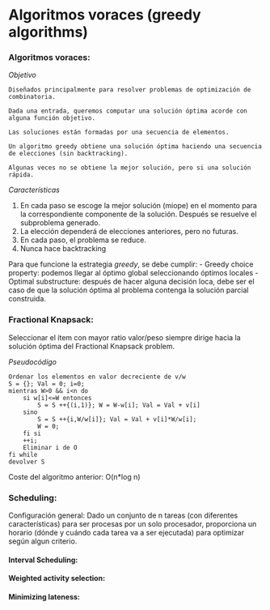 # Algoritmos voraces (greedy algorithms)

### **Algoritmos voraces:**

*Objetivo*
    
    Diseñados principalmente para resolver problemas de optimización de combinatoria. 
    
    Dada una entrada, queremos computar una solución óptima acorde con alguna función objetivo. 
    
    Las soluciones están formadas por una secuencia de elementos. 
    
    Un algoritmo greedy obtiene una solución óptima haciendo una secuencia de elecciones (sin backtracking).
    
    Algunas veces no se obtiene la mejor solución, pero si una solución rápida. 
    

*Características*

1. En cada paso se escoge la mejor solución (miope) en el momento para la correspondiente componente de la solución. Después se resuelve el subproblema generado. 
2. La elección dependerá de elecciones anteriores, pero no futuras. 
3. En cada paso, el problema se reduce. 
4. Nunca hace backtracking

Para que funcione la estrategia *greedy*, se debe cumplir:
    - Greedy choice property: podemos llegar al óptimo global seleccionando óptimos locales
    - Optimal substructure: después de hacer alguna decisión loca, debe ser el caso de que la solución óptima al problema contenga la solución parcial construida. 
    
### **Fractional Knapsack:** 


Seleccionar el ítem con mayor ratio valor/peso siempre dirige hacia la solución óptima del Fractional Knapsack problem. 

*Pseudocódigo*

    Ordenar los elementos en valor decreciente de v/w
    S = {}; Val = 0; i=0;
    mientras W>0 && i<n do
        si w[i]<=W entonces
            S = S ++{(i,1)}; W = W-w[i]; Val = Val + v[i]
        sino
            S = S ++{i,W/w[i]}; Val = Val + v[i]*W/w[i]; 
            W = 0;
        fi si
        ++i;
        Eliminar i de O
    fi while
    devolver S
    
Coste del algoritmo anterior: O(n*log n)

### **Scheduling:** 

Configuración general: Dado un conjunto de n tareas (con diferentes características) para ser procesas por un solo procesador, proporciona un horario (dónde y cuándo cada tarea va a ser ejecutada) para optimizar según algun criterio.

#### **Interval Scheduling:** ####

#### **Weighted activity selection:** ####

#### **Minimizing lateness:** ####


    
